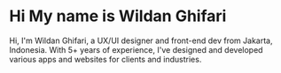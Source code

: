 Hi My name is Wildan Ghifari
======================================================================================================================================

Hi, I'm Wildan Ghifari, a UX/UI designer and front-end dev from Jakarta, Indonesia.
With 5+ years of experience, I've designed and developed various apps and websites for clients and industries.
